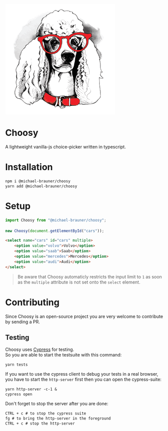 ![Choosy](art/banner.png)

# Choosy

A lightweight vanilla-js choice-picker written in typescript.

# Installation

```
npm i @michael-brauner/choosy
yarn add @michael-brauner/choosy
```

# Setup

```javascript
import Choosy from "@michael-brauner/choosy";

new Choosy(document.getElementById("cars"));
```

```html
<select name="cars" id="cars" multiple>
    <option value="volvo">Volvo</option>
    <option value="saab">Saab</option>
    <option value="mercedes">Mercedes</option>
    <option value="audi">Audi</option>
</select>
```

> Be aware that Choosy automaticly restricts the input limit to `1` as soon as the `multiple` attribute is not set onto the `select` element.

# Contributing

Since Choosy is an open-source project you are very welcome to contribute by sending a PR.

## Testing

Choosy uses [Cypress](https://www.cypress.io/) for testing.  
So you are able to start the testsuite with this command: 

```shell
yarn tests 
```

If you want to use the cypress client to debug your tests in a real browser, you have to start the `http-server` first then you can open the cypress-suite:

```shell
yarn http-server -c-1 &
cypress open
```

Don't forget to stop the server after you are done: 

```shell
CTRL + c # to stop the cypress suite
fg # to bring the http-server in the foreground
CTRL + c # stop the http-server
```

